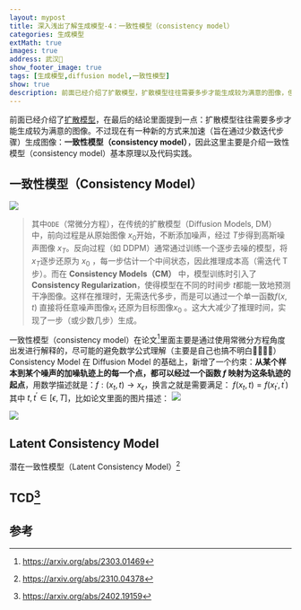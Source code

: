```yaml
---
layout: mypost
title: 深入浅出了解生成模型-4：一致性模型（consistency model）
categories: 生成模型
extMath: true
images: true
address: 武汉🏯
show_footer_image: true
tags: [生成模型,diffusion model,一致性模型]
show: true
description: 前面已经介绍了扩散模型，扩散模型往往需要多步才能生成较为满意的图像，但是可一致性模型可以通过几步生成图像，因此这里主要是介绍一致性模型（consistency model）基本原理以及代码实践。
---
```


前面已经介绍了[扩散模型](https://www.big-yellow-j.top/posts/2025/05/19/DiffusionModel.html)，在最后的结论里面提到一点：扩散模型往往需要多步才能生成较为满意的图像。不过现在有一种新的方式来加速（旨在通过少数迭代步骤）生成图像：**一致性模型（consistency model）**，因此这里主要是介绍一致性模型（consistency model）基本原理以及代码实践。
## 一致性模型（Consistency Model）
![](https://s2.loli.net/2025/06/16/aC17TAmX4JRkLMS.png)
> 其中`ODE`（常微分方程），在传统的扩散模型（Diffusion Models, DM）中，前向过程是从原始图像 $x_0$开始，不断添加噪声，经过 $T$步得到高斯噪声图像 $x_T$。反向过程（如 DDPM）通常通过训练一个逐步去噪的模型，将 $x_T$逐步还原为 $x_0$ ，每一步估计一个中间状态，因此推理成本高（需迭代 T 步）。而在 **Consistency Models（CM）** 中，模型训练时引入了 **Consistency Regularization**，使得模型在不同的时间步 $t$都能一致地预测干净图像。这样在推理时，无需迭代多步，而是可以通过一个单一函数$f(x ,t)$ 直接将任意噪声图像$x_t$ 还原为目标图像$x_0$ 。这大大减少了推理时间，实现了一步（或少数几步）生成。

一致性模型（consistency model）在论文[^1]里面主要是通过使用常微分方程角度出发进行解释的，尽可能的避免数学公式理解（主要是自己也搞不明白🤪🤪🤪🤪）Consistency Model 在 Diffusion Model 的基础上，新增了一个约束：**从某个样本到某个噪声的加噪轨迹上的每一个点，都可以经过一个函数 $f$ 映射为这条轨迹的起点**，用数学描述就是：$f:(x_t, t)\rightarrow x_\epsilon$，换言之就是需要满足： $f(x_t,t)=f(x_{t^\prime},t^\prime)$ 其中 $t,t^\prime \in [\epsilon,T]$，比如论文里面的图片描述：
![](https://s2.loli.net/2025/06/16/ID9yRkQvKj2CO5m.png)

![](https://s2.loli.net/2025/06/16/Qr2AUsq48bD1mYx.png)

## Latent Consistency Model
潜在一致性模型（Latent Consistency Model）[^2]

## TCD[^3]

## 参考
[^1]:https://arxiv.org/abs/2303.01469
[^2]:https://arxiv.org/abs/2310.04378
[^3]:https://arxiv.org/abs/2402.19159